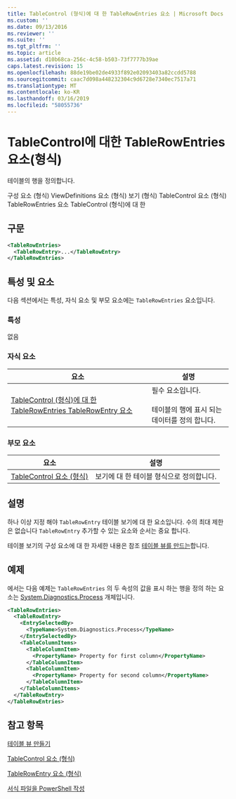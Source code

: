 ```yaml
---
title: TableControl (형식)에 대 한 TableRowEntries 요소 | Microsoft Docs
ms.custom: ''
ms.date: 09/13/2016
ms.reviewer: ''
ms.suite: ''
ms.tgt_pltfrm: ''
ms.topic: article
ms.assetid: d10b68ca-256c-4c58-b503-73f7777b39ae
caps.latest.revision: 15
ms.openlocfilehash: 88de19be02de4933f892e02093403a82ccdd5788
ms.sourcegitcommit: caac7d098a448232304c9d6728e7340ec7517a71
ms.translationtype: MT
ms.contentlocale: ko-KR
ms.lasthandoff: 03/16/2019
ms.locfileid: "58055736"
---
```

# <a name="tablerowentries-element-for-tablecontrol-format"></a>TableControl에 대한 TableRowEntries 요소(형식)

테이블의 행을 정의합니다.

구성 요소 (형식) ViewDefinitions 요소 (형식) 보기 (형식) TableControl 요소 (형식) TableRowEntries 요소 TableControl (형식)에 대 한

## <a name="syntax"></a>구문

```xml
<TableRowEntries>
  <TableRowEntry>...</TableRowEntry>
</TableRowEntries>
```

## <a name="attributes-and-elements"></a>특성 및 요소

다음 섹션에서는 특성, 자식 요소 및 부모 요소에는 `TableRowEntries` 요소입니다.

### <a name="attributes"></a>특성

없음

### <a name="child-elements"></a>자식 요소

|요소|설명|
|-------------|-----------------|
|[TableControl (형식)에 대 한 TableRowEntries TableRowEntry 요소](./tablerowentry-element-for-tablerowentries-for-tablecontrol-format.md)|필수 요소입니다.<br /><br /> 테이블의 행에 표시 되는 데이터를 정의 합니다.|

### <a name="parent-elements"></a>부모 요소

|요소|설명|
|-------------|-----------------|
|[TableControl 요소 (형식)](./tablecontrol-element-format.md)|보기에 대 한 테이블 형식으로 정의합니다.|

## <a name="remarks"></a>설명

하나 이상 지정 해야 `TableRowEntry` 테이블 보기에 대 한 요소입니다. 수의 최대 제한은 없습니다 `TableRowEntry` 추가할 수 있는 요소와 순서는 중요 합니다.

테이블 보기의 구성 요소에 대 한 자세한 내용은 참조 [테이블 뷰를 만드는](./creating-a-table-view.md)합니다.

## <a name="example"></a>예제

에서는 다음 예제는 `TableRowEntries` 의 두 속성의 값을 표시 하는 행을 정의 하는 요소는 [System.Diagnostics.Process](/dotnet/api/System.Diagnostics.Process) 개체입니다.

```xml
<TableRowEntries>
  <TableRowEntry>
    <EntrySelectedBy>
      <TypeName>System.Diagnostics.Process</TypeName>
    </EntrySelectedBy>
    <TableColumnItems>
      <TableColumnItem>
        <PropertyName> Property for first column</PropertyName>
      </TableColumnItem>
      <TableColumnItem>
        <PropertyName> Property for second column</PropertyName>
      </TableColumnItem>
    </TableColumnItems>
  </TableRowEntry>
</TableRowEntries>

```

## <a name="see-also"></a>참고 항목

[테이블 뷰 만들기](./creating-a-table-view.md)

[TableControl 요소 (형식)](./tablecontrol-element-format.md)

[TableRowEntry 요소 (형식)](./tablerowentry-element-for-tablerowentries-for-tablecontrol-format.md)

[서식 파일을 PowerShell 작성](./writing-a-powershell-formatting-file.md)
